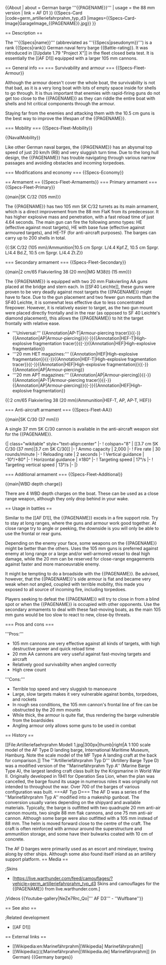 {{About
| about = German barge '''{{PAGENAME}}'''
| usage = the 88 mm version
| link = AF D1
}}
{{Specs-Card
|code=germ_artilleriefahrprahm_typ_d3
|images={{Specs-Card-Image|GarageImage_{{PAGENAME}}.jpg}}
}}

== Description ==
<!-- ''In the first part of the description, cover the history of the ship's creation and military application. In the second part, tell the reader about using this ship in the game. Add a screenshot: if a beginner player has a hard time remembering vehicles by name, a picture will help them identify the ship in question.'' -->
The '''{{Specs|name}}''' (abbreviated as '''{{Specs|pseudonym}}''') is a rank {{Specs|rank}} German naval ferry barge {{Battle-rating}}. It was introduced in [[Update 1.79 "Project X"]] in the fleet closed beta test. It is essentially the [[AF D1]] equipped with a larger 105 mm cannons.

== General info ==
=== Survivability and armour ===
{{Specs-Fleet-Armour}}
<!-- ''Talk about the vehicle's armour. Note the most well-defended and most vulnerable zones, e.g. the ammo magazine. Evaluate the composition of components and assemblies responsible for movement and manoeuvrability. Evaluate the survivability of the primary and secondary armaments separately. Don't forget to mention the size of the crew, which plays an important role in fleet mechanics. Save tips on preserving survivability for the "Usage in battles" section. If necessary, use a graphical template to show the most well-protected or most vulnerable points in the armour.'' -->

Although the armour doesn't cover the whole boat, the survivability is not that bad, as it is a very long boat with lots of empty space inside for shells to go through. It is thus important that enemies with rapid-firing guns do not get too close to the {{PAGENAME}} as they can riddle the entire boat with shells and hit critical components through the armour.

Staying far from the enemies and attacking them with the 10.5 cm guns is the best way to improve the lifespan of the {{PAGENAME}}.

=== Mobility ===
{{Specs-Fleet-Mobility}}
<!-- ''Write about the ship's mobility. Evaluate its power and manoeuvrability, rudder rerouting speed, stopping speed at full tilt, with its maximum forward and reverse speed.'' -->

{{NavalMobility}}

Like other German naval barges, the {{PAGENAME}} has an abysmal top speed of just 20 km/h (RB) and very sluggish turn time. Due to the long hull design, the {{PAGENAME}} has trouble navigating through various narrow passages and avoiding obstacles and incoming torpedoes.

=== Modifications and economy ===
{{Specs-Economy}}

== Armament ==
{{Specs-Fleet-Armaments}}
=== Primary armament ===
{{Specs-Fleet-Primary}}
<!-- ''Provide information about the characteristics of the primary armament. Evaluate their efficacy in battle based on their reload speed, ballistics and the capacity of their shells. Add a link to the main article about the weapon: <code><nowiki>{{main|Weapon name (calibre)}}</nowiki></code>. Broadly describe the ammunition available for the primary armament, and provide recommendations on how to use it and which ammunition to choose.'' -->
{{main|SK C/32 (105 mm)}}

The {{PAGENAME}} has two 105 mm SK C/32 turrets as its main armament, which is a direct improvement from the 88 mm FlaK from its predecessor. It has higher explosive mass and penetration, with a fast reload time of just 4.64 seconds. The main gun can fire the following ammo types: HE (effective against most targets), HE with base fuse (effective against armoured targets), and HE-TF (for anti-aircraft purposes). The barges can carry up to 200 shells in total.

{{:SK C/32 (105 mm)/Ammunition|10.5 cm Sprgr. L/4.4 Kpf.Z, 10.5 cm Sprgr. L/4.4 Bd.Z, 10.5 cm Sprgr. L/4.4 Zt.Z}}

=== Secondary armament ===
{{Specs-Fleet-Secondary}}
<!-- ''Some ships are fitted with weapons of various calibres. Secondary armaments are defined as weapons chosen with the control <code>Select secondary weapon</code>. Evaluate the secondary armaments and give advice on how to use them. Describe the ammunition available for the secondary armament. Provide recommendations on how to use them and which ammunition to choose. Remember that any anti-air armament, even heavy calibre weapons, belong in the next section. If there is no secondary armament, remove this section.'' -->
{{main|2 cm/65 Flakvierling 38 (20 mm)|MG M38(t) (15 mm)}}

The {{PAGENAME}} is equipped with two 20 mm Flakvierling AA guns placed at the bridge and stern each. In [[SF40 Leichte]], these guns were proven to be very deadly against most targets the {{PAGENAME}} might have to face. Due to the gun placement and two fewer gun mounts than the SF40 Leichte, it is somewhat less effective due to less concentrated firepower. However, it is relatively easier to target, as the two gun mount were placed directly frontally and in the rear (as opposed to SF 40 Leichte's diamond placement), this allows the {{PAGENAME}} to hit the target frontally with relative ease.

* '''Universal:''' {{Annotation|AP-T|Armour-piercing tracer}}{{-}}{{Annotation|AP|Armour-piercing}}{{-}}{{Annotation|HEF-T|High-explosive fragmentation tracer}}{{-}}{{Annotation|HEF|High-explosive fragmentation}}
* '''20 mm HET magazines:''' {{Annotation|HEF|High-explosive fragmentation}}{{-}}{{Annotation|HEF-T|High-explosive fragmentation tracer}}{{-}}{{Annotation|HEF|High-explosive fragmentation}}{{-}}{{Annotation|AP|Armour-piercing}}
* '''20 mm APT magazines:''' {{Annotation|AP|Armour-piercing}}{{-}}{{Annotation|AP-T|Armour-piercing tracer}}{{-}}{{Annotation|AP|Armour-piercing}}{{-}}{{Annotation|HEF|High-explosive fragmentation}}

{{:2 cm/65 Flakvierling 38 (20 mm)/Ammunition|HEF-T, AP, AP-T, HEF}}

=== Anti-aircraft armament ===
{{Specs-Fleet-AA}}
<!-- ''An important part of the ship's armament responsible for air defence. Anti-aircraft armament is defined by the weapon chosen with the control <code>Select anti-aircraft weapons</code>. Talk about the ship's anti-air cannons and machine guns, the number of guns and their positions, their effective range, and about their overall effectiveness – including against surface targets. If there are no anti-aircraft armaments, remove this section.'' -->
{{main|SK C/30 (37 mm)}}

A single 37 mm SK C/30 cannon is available in the anti-aircraft weapon slot for the {{PAGENAME}}.

{| class="wikitable" style="text-align:center"
|-
! colspan="8" | [[3.7 cm SK C/30 (37 mm)|3.7 cm SK C/30]]
|-
! Ammo capacity
| 2,000
|-
! Fire rate
| 30 rounds/minute
|-
! Reloading rate
| 2 seconds
|-
! Vertical guidance
| -10°/+80°
|-
! Horizontal guidance
| ±180°
|-
! Targeting speed
| 17°/s
|-
! Targeting vertical speed
| 13°/s
|-
|}

=== Additional armament ===
{{Specs-Fleet-Additional}}
<!-- ''Describe the available additional armaments of the ship: depth charges, mines, torpedoes. Talk about their positions, available ammunition and launch features such as dead zones of torpedoes. If there is no additional armament, remove this section.'' -->
{{main|WBD depth charge}}

There are 4 WBD depth charges on the boat. These can be used as a close range weapon, although they only drop behind in your wake.

== Usage in battles ==
<!-- ''Describe the technique of using this ship, the characteristics of her use in a team and tips on strategy. Abstain from writing an entire guide – don't try to provide a single point of view, but give the reader food for thought. Talk about the most dangerous opponents for this vehicle and provide recommendations on fighting them. If necessary, note the specifics of playing with this vehicle in various modes (AB, RB, SB).'' -->

Similar to the [[AF D1]], the {{PAGENAME}} excels in a fire support role. Try to stay at long ranges, where the guns and armour work good together. At close range try to angle or peeking, the downside is you will only be able to use the frontal or rear guns.

Depending on the enemy your face, some weapons on the {{PAGENAME}} might be better than the others. Uses the 105 mm guns is preferred against enemy at long range or a large and/or well-armored vessel to deal high damage, while the 20 mm can be reserved for close-range engagements against faster and more manoeuvrable enemy.

It might be tempting to do a broadside with the {{PAGENAME}}. Be advised, however, that the {{PAGENAME}}'s side armour is flat and became very weak when not angled, coupled with terrible mobility, this made you exposed to all source of incoming fire, including torpedoes.

Players seeking to defeat the {{PAGENAME}} will try to close in from a blind spot or when the {{PAGENAME}} is occupied with other opponents. Use the secondary armaments to deal with these fast-moving boats, as the main 105 mm guns would be too slow to react to new, close-by threats.

=== Pros and cons ===
<!-- ''Summarise and briefly evaluate the vehicle in terms of its characteristics and combat effectiveness. Mark its pros and cons in the bulleted list. Try not to use more than 6 points for each of the characteristics. Avoid using categorical definitions such as "bad", "good" and the like - use substitutions with softer forms such as "inadequate" and "effective".'' -->

'''Pros:'''

* 105 mm cannons are very effective against all kinds of targets, with high destructive power and quick reload time
* 20 mm AA cannons are very useful against fast-moving targets and aircraft
* Relatively good survivability when angled correctly
* High crew count

'''Cons:'''

* Terrible top speed and very sluggish to manoeuvre
* Large, slow targets makes it very vulnerable against bombs, torpedoes, and rockets
* In rough sea conditions, the 105 mm cannon's frontal line of fire can be obstructed by the 20 mm mounts
* While thick, the armour is quite flat, thus rendering the barge vulnerable from the boardsides
* Angling armour only allows some guns to be used in combat

== History ==
<!-- ''Describe the history of the creation and combat usage of the ship in more detail than in the introduction. If the historical reference turns out to be too long, take it to a separate article, taking a link to the article about the ship and adding a block "/History" (example: <nowiki>https://wiki.warthunder.com/(Ship-name)/History</nowiki>) and add a link to it here using the <code>main</code> template. Be sure to reference text and sources by using <code><nowiki><ref></ref></nowiki></code>, as well as adding them at the end of the article with <code><nowiki><references /></nowiki></code>. This section may also include the ship's dev blog entry (if applicable) and the in-game encyclopedia description (under <code><nowiki>=== In-game description ===</nowiki></code>, also if applicable).'' -->
[[File:Artilleriefaehrprahm Modell 1.jpg|300px|thumb|right|A 1:100 scale model of the AF Type D landing barge, International Maritime Museum, Hamburg. Note the scale model of the MF Type A landing craft at the back for comparison.]]
The '''Artilleriefährprahm Typ D''' (Artillery Barge Type D) was a modified version of the ''Marinefährprahm Typ A'' (Marine Barge Type A), the largest landing craft class built by the Krigsmarine in World War II. Originally developed in 1941 for Operation Sea Lion, when the plan was cancelled, the barge found its usage in numerous roles it was originally not intended to throughout the war. Over 700 of the barges of various configuration was built.
===AF Typ D===
The AF D was a series of the ''Marinefährprahm Typ A'' modified into a makeship gunboat. The conversion usually varies depending on the shipyard and available materials. Typically, the barge is outfitted with two quadruple 20 mm anti-air cannon mounts, two single 88 mm flak cannons, and one 75 mm anti-air cannon. Although some barge were also outfitted with a 105 mm instead of 88 mm. The helm is moved forward close to the centre of the craft. The craft is often reinforced with armour around the superstructure and ammunition storage, and some have their bulwarks coated with 10 cm of concrete.

The AF D barges were primarily used as an escort and minelayer, towing along by other ships. Although some also found itself inland as an artillery support platform.
== Media ==
<!-- ''Excellent additions to the article would be video guides, screenshots from the game, and photos.'' -->

;Skins

* [https://live.warthunder.com/feed/camouflages/?vehicle=germ_artilleriefahrprahm_typ_d3 Skins and camouflages for the {{PAGENAME}} from live.warthunder.com.]

;Videos
{{Youtube-gallery|NeZe7Rrc_Qo|''' AF D3''' - ''Wulfbane''}}

== See also ==
<!-- ''Links to articles on the War Thunder Wiki that you think will be useful for the reader, for example:''
* ''reference to the series of the ship;''
* ''links to approximate analogues of other nations and research trees.'' -->

;Related development
* [[AF D1]]

== External links ==
<!-- ''Paste links to sources and external resources, such as:''
* ''topic on the official game forum;''
* ''other literature.'' -->
* [[Wikipedia:en:Marinefährprahm|[Wikipedia] Marinefährprahm]]
* [[Wikipedia:de:Marinefährprahm|[Wikipedia.de] Marinefährprahm]] (in German)
{{Germany barges}}